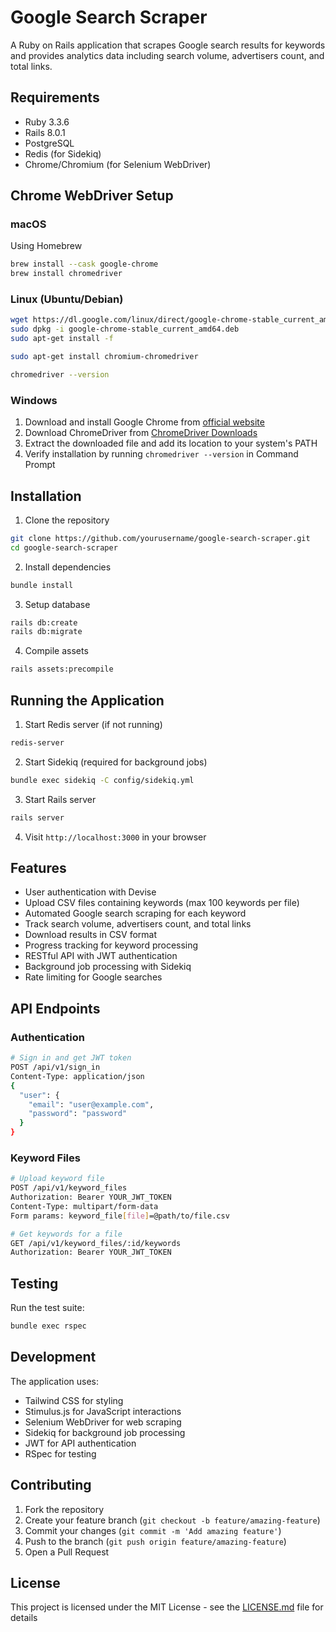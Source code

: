 # Google Search Scraper

A Ruby on Rails application that scrapes Google search results for keywords and provides analytics data including search volume, advertisers count, and total links.

## Requirements

- Ruby 3.3.6
- Rails 8.0.1
- PostgreSQL
- Redis (for Sidekiq)
- Chrome/Chromium (for Selenium WebDriver)

## Chrome WebDriver Setup

### macOS
Using Homebrew
``` bash
brew install --cask google-chrome
brew install chromedriver
```

### Linux (Ubuntu/Debian)
``` bash
wget https://dl.google.com/linux/direct/google-chrome-stable_current_amd64.deb
sudo dpkg -i google-chrome-stable_current_amd64.deb
sudo apt-get install -f
```

``` bash
sudo apt-get install chromium-chromedriver
```

``` bash
chromedriver --version
```

### Windows
1. Download and install Google Chrome from [official website](https://www.google.com/chrome/)
2. Download ChromeDriver from [ChromeDriver Downloads](https://sites.google.com/chromium.org/driver/)
3. Extract the downloaded file and add its location to your system's PATH
4. Verify installation by running `chromedriver --version` in Command Prompt

## Installation

1. Clone the repository
```bash
git clone https://github.com/yourusername/google-search-scraper.git
cd google-search-scraper
```

2. Install dependencies
```bash
bundle install
```

3. Setup database
```bash
rails db:create
rails db:migrate
```

4. Compile assets
```bash
rails assets:precompile
```

## Running the Application

1. Start Redis server (if not running)
```bash
redis-server
```

2. Start Sidekiq (required for background jobs)
```bash
bundle exec sidekiq -C config/sidekiq.yml
```

3. Start Rails server
```bash
rails server
```

4. Visit `http://localhost:3000` in your browser

## Features

- User authentication with Devise
- Upload CSV files containing keywords (max 100 keywords per file)
- Automated Google search scraping for each keyword
- Track search volume, advertisers count, and total links
- Download results in CSV format
- Progress tracking for keyword processing
- RESTful API with JWT authentication
- Background job processing with Sidekiq
- Rate limiting for Google searches

## API Endpoints

### Authentication
```bash
# Sign in and get JWT token
POST /api/v1/sign_in
Content-Type: application/json
{
  "user": {
    "email": "user@example.com",
    "password": "password"
  }
}
```

### Keyword Files
```bash
# Upload keyword file
POST /api/v1/keyword_files
Authorization: Bearer YOUR_JWT_TOKEN
Content-Type: multipart/form-data
Form params: keyword_file[file]=@path/to/file.csv

# Get keywords for a file
GET /api/v1/keyword_files/:id/keywords
Authorization: Bearer YOUR_JWT_TOKEN
```

## Testing

Run the test suite:
```bash
bundle exec rspec
```

## Development

The application uses:
- Tailwind CSS for styling
- Stimulus.js for JavaScript interactions
- Selenium WebDriver for web scraping
- Sidekiq for background job processing
- JWT for API authentication
- RSpec for testing

## Contributing

1. Fork the repository
2. Create your feature branch (`git checkout -b feature/amazing-feature`)
3. Commit your changes (`git commit -m 'Add amazing feature'`)
4. Push to the branch (`git push origin feature/amazing-feature`)
5. Open a Pull Request

## License

This project is licensed under the MIT License - see the [LICENSE.md](LICENSE.md) file for details
